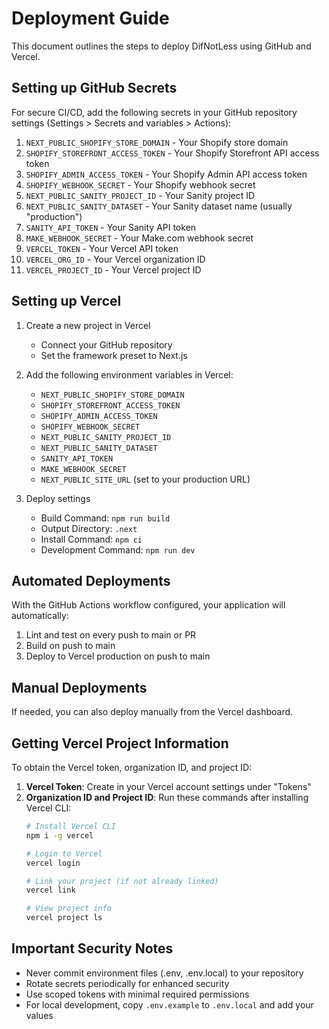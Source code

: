 # Deployment Guide

This document outlines the steps to deploy DifNotLess using GitHub and Vercel.

## Setting up GitHub Secrets

For secure CI/CD, add the following secrets in your GitHub repository settings (Settings > Secrets and variables > Actions):

1. `NEXT_PUBLIC_SHOPIFY_STORE_DOMAIN` - Your Shopify store domain
2. `SHOPIFY_STOREFRONT_ACCESS_TOKEN` - Your Shopify Storefront API access token
3. `SHOPIFY_ADMIN_ACCESS_TOKEN` - Your Shopify Admin API access token
4. `SHOPIFY_WEBHOOK_SECRET` - Your Shopify webhook secret
5. `NEXT_PUBLIC_SANITY_PROJECT_ID` - Your Sanity project ID
6. `NEXT_PUBLIC_SANITY_DATASET` - Your Sanity dataset name (usually "production")
7. `SANITY_API_TOKEN` - Your Sanity API token
8. `MAKE_WEBHOOK_SECRET` - Your Make.com webhook secret
9. `VERCEL_TOKEN` - Your Vercel API token
10. `VERCEL_ORG_ID` - Your Vercel organization ID
11. `VERCEL_PROJECT_ID` - Your Vercel project ID

## Setting up Vercel

1. Create a new project in Vercel
   - Connect your GitHub repository
   - Set the framework preset to Next.js

2. Add the following environment variables in Vercel:
   - `NEXT_PUBLIC_SHOPIFY_STORE_DOMAIN`
   - `SHOPIFY_STOREFRONT_ACCESS_TOKEN`
   - `SHOPIFY_ADMIN_ACCESS_TOKEN`
   - `SHOPIFY_WEBHOOK_SECRET`
   - `NEXT_PUBLIC_SANITY_PROJECT_ID`
   - `NEXT_PUBLIC_SANITY_DATASET`
   - `SANITY_API_TOKEN`
   - `MAKE_WEBHOOK_SECRET`
   - `NEXT_PUBLIC_SITE_URL` (set to your production URL)

3. Deploy settings
   - Build Command: `npm run build`
   - Output Directory: `.next`
   - Install Command: `npm ci`
   - Development Command: `npm run dev`

## Automated Deployments

With the GitHub Actions workflow configured, your application will automatically:

1. Lint and test on every push to main or PR
2. Build on push to main
3. Deploy to Vercel production on push to main

## Manual Deployments

If needed, you can also deploy manually from the Vercel dashboard.

## Getting Vercel Project Information

To obtain the Vercel token, organization ID, and project ID:

1. **Vercel Token**: Create in your Vercel account settings under "Tokens"
2. **Organization ID and Project ID**: Run these commands after installing Vercel CLI:
   ```bash
   # Install Vercel CLI
   npm i -g vercel

   # Login to Vercel
   vercel login

   # Link your project (if not already linked)
   vercel link

   # View project info
   vercel project ls
   ```

## Important Security Notes

- Never commit environment files (.env, .env.local) to your repository
- Rotate secrets periodically for enhanced security
- Use scoped tokens with minimal required permissions
- For local development, copy `.env.example` to `.env.local` and add your values